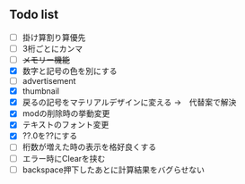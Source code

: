 ## Todo list
- [ ] 掛け算割り算優先
- [ ] 3桁ごとにカンマ
- [ ] ~~メモリー機能~~
- [x] 数字と記号の色を別にする
- [ ] advertisement
- [x] thumbnail
- [x] 戻るの記号をマテリアルデザインに変える →　代替案で解決
- [x] modの削除時の挙動変更
- [x] テキストのフォント変更
- [x] ??.0を??にする
- [ ] 桁数が増えた時の表示を格好良くする
- [ ] エラー時にClearを挟む
- [ ] backspace押下したあとに計算結果をバグらせない